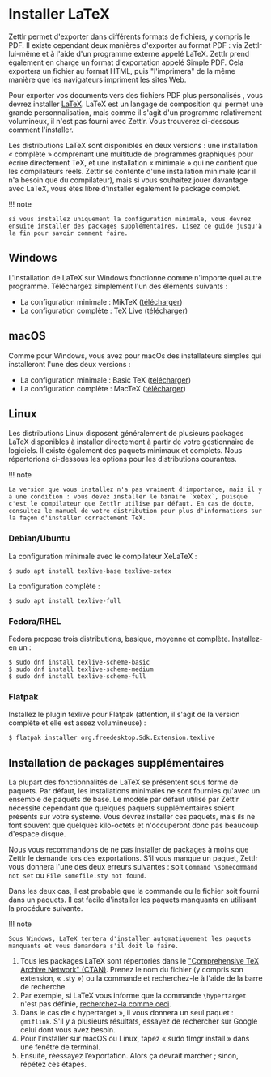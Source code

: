 # Installer LaTeX

Zettlr permet d'exporter dans différents formats de fichiers, y compris le PDF. Il existe cependant deux manières d'exporter au format PDF : via Zettlr lui-même et à l'aide d'un programme externe appelé LaTeX. Zettlr prend également en charge un format d'exportation appelé Simple PDF. Cela exportera un fichier au format HTML, puis "l'imprimera" de la même manière que les navigateurs impriment les sites Web.

Pour exporter vos documents  vers des fichiers PDF plus personalisés , vous devrez installer [LaTeX](https://en.wikipedia.org/wiki/LaTeX). LaTeX est un langage de composition qui permet une grande personnalisation, mais comme il s'agit d'un programme relativement volumineux, il n'est pas fourni avec Zettlr. Vous trouverez ci-dessous comment l'installer.

Les distributions LaTeX sont disponibles en deux versions : une installation « complète » comprenant une multitude de programmes graphiques pour écrire directement TeX, et une installation « minimale » qui ne contient que les compilateurs réels. Zettlr se contente d'une installation minimale (car il n'a besoin que du compilateur), mais si vous souhaitez jouer davantage avec LaTeX, vous êtes libre d'installer également le package complet.

!!! note

    si vous installez uniquement la configuration minimale, vous devrez ensuite installer des packages supplémentaires. Lisez ce guide jusqu'à la fin pour savoir comment faire.

## Windows

L'installation de LaTeX sur Windows fonctionne comme n'importe quel autre programme. Téléchargez simplement l'un des éléments suivants :

* La configuration minimale : MikTeX ([télécharger](https://miktex.org/download))
* La configuration complète : TeX Live ([télécharger](https://www.tug.org/texlive/))

## macOS

Comme pour Windows, vous avez pour macOs des installateurs simples qui installeront l'une des deux versions :

* La configuration minimale : Basic TeX ([télécharger](https://www.tug.org/mactex/morepackages.html))
* La configuration complète : MacTeX ([télécharger](https://www.tug.org/mactex/mactex-download.html))

## Linux

Les distributions Linux disposent généralement de plusieurs packages LaTeX disponibles à installer directement à partir de votre gestionnaire de logiciels. Il existe également des paquets minimaux et complets. Nous répertorions ci-dessous les options pour les distributions courantes.

!!! note

    La version que vous installez n'a pas vraiment d'importance, mais il y a une condition : vous devez installer le binaire `xetex`, puisque c'est le compilateur que Zettlr utilise par défaut. En cas de doute, consultez le manuel de votre distribution pour plus d'informations sur la façon d'installer correctement TeX.

### Debian/Ubuntu

La configuration minimale avec le compilateur XeLaTeX :

```shell
$ sudo apt install texlive-base texlive-xetex
```

La configuration complète :

```shell
$ sudo apt install texlive-full
```

### Fedora/RHEL

Fedora propose trois distributions, basique, moyenne et complète. Installez-en un :

```shell
$ sudo dnf install texlive-scheme-basic
$ sudo dnf install texlive-scheme-medium
$ sudo dnf install texlive-scheme-full
```

### Flatpak
Installez le plugin texlive pour Flatpak (attention, il s'agit de la version complète et elle est assez volumineuse) :

```shell
$ flatpak installer org.freedesktop.Sdk.Extension.texlive
```
## Installation de packages supplémentaires

La plupart des fonctionnalités de LaTeX se présentent sous forme de paquets. Par défaut, les installations minimales ne sont fournies qu'avec un ensemble de paquets de base. Le modèle par défaut utilisé par Zettlr nécessite cependant que quelques paquets supplémentaires soient présents sur votre système. Vous devrez installer ces paquets, mais ils ne font souvent que quelques kilo-octets et n'occuperont donc pas beaucoup d'espace disque.

Nous vous recommandons de ne pas installer de packages à moins que Zettlr le demande lors des exportations. S'il vous manque un paquet, Zettlr vous donnera l'une des deux erreurs suivantes : soit `Command \somecommand not set` ou `File somefile.sty not found`.

Dans les deux cas, il est probable que la commande ou le fichier soit fourni dans un paquets. Il est facile d'installer les paquets manquants en utilisant la procédure suivante.

!!! note

    Sous Windows, LaTeX tentera d'installer automatiquement les paquets manquants et vous demandera s'il doit le faire.

1. Tous les packages LaTeX sont répertoriés dans le ["Comprehensive TeX Archive Network" (CTAN)](https://www.ctan.org/). Prenez le nom du fichier (y compris son extension, « .sty ») ou la commande et recherchez-le à l'aide de la barre de recherche.
2. Par exemple, si LaTeX vous informe que la commande `\hypertarget` n'est pas définie, [recherchez-la comme ceci](https://www.ctan.org/search?phrase=hypertarget).
3. Dans le cas de « hypertarget », il vous donnera un seul paquet : `gmiflink`. S'il y a plusieurs résultats, essayez de rechercher sur Google celui dont vous avez besoin.
4. Pour l'installer sur macOS ou Linux, tapez « sudo tlmgr install <packagename> » dans une fenêtre de terminal.
5. Ensuite, réessayez l’exportation. Alors ça devrait marcher ; sinon, répétez ces étapes.
